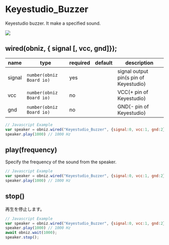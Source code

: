 # Keyestudio_Buzzer

Keyestudio buzzer. It make a specified sound.

![](image.jpg)

## wired(obniz,  { signal [, vcc, gnd]});


name | type | required | default | description
--- | --- | --- | --- | ---
signal | `number(obniz Board io)` | yes |  &nbsp; | signal output pin(s pin of Keyestudio)
vcc | `number(obniz Board io)` | no |  &nbsp; | VCC(+ pin of Keyestudio)
gnd | `number(obniz Board io)` | no |  &nbsp; | GND(- pin of Keyestudio)


```Javascript
// Javascript Example
var speaker = obniz.wired("Keyestudio_Buzzer", {signal:0, vcc:1, gnd:2});
speaker.play(1000) // 1000 Hz
```

## play(frequency)

Specify the frequency of the sound from the speaker.

```Javascript
// Javascript Example
var speaker = obniz.wired("Keyestudio_Buzzer", {signal:0, vcc:1, gnd:2});
speaker.play(1000) // 1000 Hz
```

## stop()

再生を停止します。

```Javascript
// Javascript Example
var speaker = obniz.wired("Keyestudio_Buzzer", {signal:0, vcc:1, gnd:2});
speaker.play(1000) // 1000 Hz
await obniz.wait(1000);
speaker.stop();
```
